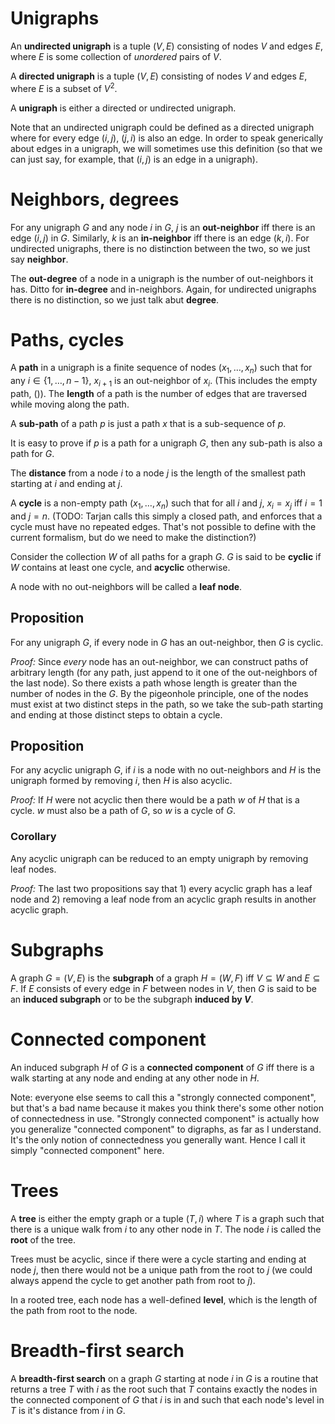 # Unigraphs

An **undirected unigraph** is a tuple $(V, E)$ consisting of nodes $V$ and edges $E$, where $E$ is some collection of *unordered* pairs of $V$.

A **directed unigraph** is a tuple $(V, E)$ consisting of nodes $V$ and edges $E$, where $E$ is a subset of $V^2$.

A **unigraph** is either a directed or undirected unigraph.

Note that an undirected unigraph could be defined as a directed unigraph where for every edge $(i, j)$, $(j, i)$ is also an edge. In order to speak generically about edges in a unigraph, we will sometimes use this definition (so that we can just say, for example, that $(i, j)$ is an edge in a unigraph).


# Neighbors, degrees

For any unigraph $G$ and any node $i$ in $G$, $j$ is an **out-neighbor** iff there is an edge $(i, j)$ in $G$. Similarly, $k$ is an **in-neighbor** iff there is an edge $(k, i)$. For undirected unigraphs, there is no distinction between the two, so we just say **neighbor**.

The **out-degree** of a node in a unigraph is the number of out-neighbors it has. Ditto for **in-degree** and in-neighbors. Again, for undirected unigraphs there is no distinction, so we just talk abut **degree**.


# Paths, cycles

A **path** in a unigraph is a finite sequence of nodes $(x_1, \ldots, x_n)$ such that for any $i \in \{1, \ldots, n-1\}$, $x_{i+1}$ is an out-neighbor of $x_i$. (This includes the empty path, $()$). The **length** of a path is the number of edges that are traversed while moving along the path.

A **sub-path** of a path $p$ is just a path $x$ that is a sub-sequence of $p$.

It is easy to prove if $p$ is a path for a unigraph $G$, then any sub-path is also a path for $G$.

The **distance** from a node $i$ to a node $j$ is the length of the smallest path starting at $i$ and ending at $j$.

A **cycle** is a non-empty path $(x_1, \ldots, x_n)$ such that for all $i$ and $j$, $x_i = x_j$ iff $i = 1$ and $j = n$. (TODO: Tarjan calls this simply a closed path, and enforces that a cycle must have no repeated edges. That's not possible to define with the current formalism, but do we need to make the distinction?)

Consider the collection $W$ of all paths for a graph $G$. $G$ is said to be **cyclic** if $W$ contains at least one cycle, and **acyclic** otherwise.

A node with no out-neighbors will be called a **leaf node**.


## Proposition
For any unigraph $G$, if every node in $G$ has an out-neighbor, then $G$ is cyclic.

*Proof:* Since *every* node has an out-neighbor, we can construct paths of arbitrary length (for any path, just append to it one of the out-neighbors of the last node). So there exists a path whose length is greater than the number of nodes in the $G$. By the pigeonhole principle, one of the nodes must exist at two distinct steps in the path, so we take the sub-path starting and ending at those distinct steps to obtain a cycle.


## Proposition
For any acyclic unigraph $G$, if $i$ is a node with no out-neighbors and $H$ is the unigraph formed by removing $i$, then $H$ is also acyclic.

*Proof:* If $H$ were not acyclic then there would be a path $w$ of $H$ that is a cycle. $w$ must also be a path of $G$, so $w$ is a cycle of $G$.

### Corollary
Any acyclic unigraph can be reduced to an empty unigraph by removing leaf nodes.

*Proof:* The last two propositions say that 1) every acyclic graph has a leaf node and 2) removing a leaf node from an acyclic graph results in another acyclic graph.


# Subgraphs
A graph $G = (V, E)$ is the **subgraph** of a graph $H = (W, F)$ iff $V \subseteq W$ and $E \subseteq F$. If $E$ consists of every edge in $F$ between nodes in $V$, then $G$ is said to be an **induced subgraph** or to be the subgraph **induced by $V$**.

# Connected component
An induced subgraph $H$ of $G$ is a **connected component** of $G$ iff there is a walk starting at any node and ending at any other node in $H$.

Note: everyone else seems to call this a "strongly connected component", but that's a bad name because it makes you think there's some other notion of connectedness in use. "Strongly connected component" is actually how you generalize "connected component" to digraphs, as far as I understand. It's the only notion of connectedness you generally want. Hence I call it simply "connected component" here.


# Trees
A **tree** is either the empty graph or a tuple $(T, i)$ where $T$ is a graph such that there is a unique walk from $i$ to any other node in $T$. The node $i$ is called the **root** of the tree.

Trees must be acyclic, since if there were a cycle starting and ending at node $j$, then there would not be a unique path from the root to $j$ (we could always append the cycle to get another path from root to $j$).

In a rooted tree, each node has a well-defined **level**, which is the length of the path from root to the node.


# Breadth-first search

A **breadth-first search** on a graph $G$ starting at node $i$ in $G$ is a routine that returns a tree $T$ with $i$ as the root such that $T$ contains exactly the nodes in the connected component of $G$ that $i$ is in and such that each node's level in $T$ is it's distance from $i$ in $G$.
